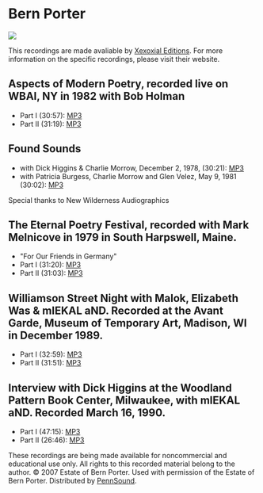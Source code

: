 Bern Porter
===========

![](http://xexoxial.org/new_releases/images/ghostofbern.jpg)

This recordings are made avaliable by [Xexoxial Editions](http://www.xexoxial.org). For more
information on the specific recordings, please visit
their website.

Aspects of Modern Poetry, recorded live on WBAI, NY in 1982 with Bob Holman
---------------------------------------------------------------------------

-   Part I (30:57): [MP3](http://media.sas.upenn.edu/pennsound/authors/Porter/Porter-Bern_Aspects-of-Modern-Poetry-part-I_WBAI_NY_1982_Xexoxial.mp3)
-   Part II (31:19): [MP3](http://media.sas.upenn.edu/pennsound/authors/Porter/Porter-Bern_Aspects-of-Modern-Poetry-part-II_WBAI_NY_1982_Xexoxial.mp3)

Found Sounds
------------

-   with Dick Higgins & Charlie Morrow, December 2, 1978, (30:21): [MP3](http://media.sas.upenn.edu/pennsound/authors/Porter/Porter-Bern_Found-Sounds-part-I_12-2-78_Xexoxial.mp3)
-   with Patricia Burgess, Charlie Morrow and Glen Velez, May 9, 1981 (30:02): [MP3](http://media.sas.upenn.edu/pennsound/authors/Porter/Porter-Bern_Found-Sounds-part-II_5-9-81_Xexoxial.mp3)

Special thanks to New Wilderness Audiographics

The Eternal Poetry Festival, recorded with Mark Melnicove in 1979 in South Harpswell, Maine.
--------------------------------------------------------------------------------------------

-   "For Our Friends in Germany"
-   Part I (31:20): [MP3](http://media.sas.upenn.edu/pennsound/authors/Porter/Porter-Bern_Eternal-Poetry-Festival-with-Melnicove-part-I_S-Harpswell_1979_Xexoxial.mp3)
-   Part II (31:03): [MP3](http://media.sas.upenn.edu/pennsound/authors/Porter/Porter-Bern_Eternal-Poetry-Festival-with-Melnicove-part-II_S-Harpswell_1979_Xexoxial.mp3)

Williamson Street Night with Malok, Elizabeth Was & mIEKAL aND. Recorded at the Avant Garde, Museum of Temporary Art, Madison, WI in December 1989.
---------------------------------------------------------------------------------------------------------------------------------------------------

-   Part I (32:59): [MP3](http://media.sas.upenn.edu/pennsound/authors/Porter/Porter-Bern_Williamson-Street-Nights-part-I_12-1989_Xexoxial.mp3)
-   Part II (31:51): [MP3](http://media.sas.upenn.edu/pennsound/authors/Porter/Porter-Bern_Williamson-Street-Nights-part-II_12-1989_Xexoxial.mp3)

Interview with Dick Higgins at the Woodland Pattern Book Center, Milwaukee, with mIEKAL aND. Recorded March 16, 1990.
---------------------------------------------------------------------------------------------------------------------

-   Part I (47:15): [MP3](http://media.sas.upenn.edu/pennsound/authors/Porter/Porter-Bern_Interview-with-Dick-Higgins-part-I_Woodland-Pattern_Xexoxial.mp3)
-   Part II (26:46): [MP3](http://media.sas.upenn.edu/pennsound/authors/Porter/Porter-Bern_Interview-with-Dick-Higgins-part-II_Woodland-Pattern_Xexoxial.mp3)

These recordings are being made available for noncommercial and educational use
only. All rights to this recorded material belong to the author. © 2007 Estate
of Bern Porter. Used with permission of the Estate of Bern Porter. Distributed
by
[PennSound](http://writing.upenn.edu/pennsound/).
